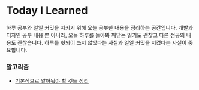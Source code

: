 # Today I Learned
하루 공부와 일일 커밋을 지키기 위해 
오늘 공부한 내용을 정리하는 공간입니다.
개발과 디자인 공부 내용 뿐 아니라, 오늘 하루를 돌아봐 깨닫는 일기도 괜찮고 다른 전공의 내용도 괜찮습니다.
하루를 헛되이 쓰지 않았다는 사실과 일일 커밋을 지켰다는 사실이 중요합니다.


### 알고리즘
- [기본적으로 알아둬야 할 것들 정리](https://github.com/hijing/TIL/blob/master/Algorithm/200507.md)
